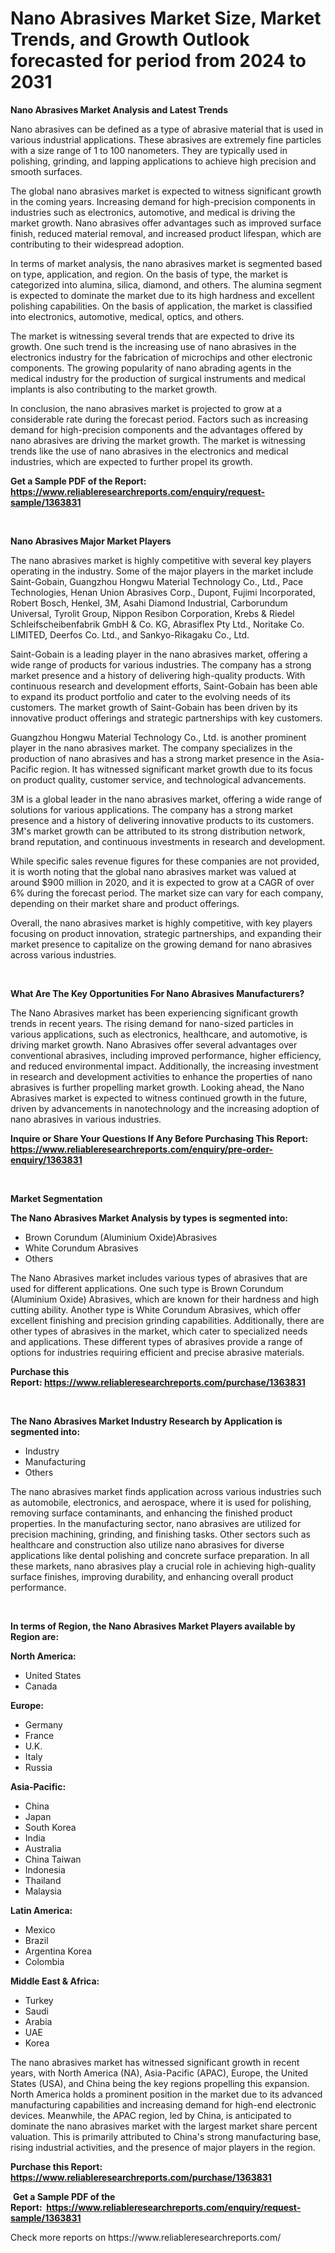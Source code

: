 <p><h1>Nano Abrasives Market Size, Market Trends, and Growth Outlook forecasted for period from 2024 to 2031</h1></p><p><strong>Nano Abrasives Market Analysis and Latest Trends</strong></p>
<p><p>Nano abrasives can be defined as a type of abrasive material that is used in various industrial applications. These abrasives are extremely fine particles with a size range of 1 to 100 nanometers. They are typically used in polishing, grinding, and lapping applications to achieve high precision and smooth surfaces.</p><p>The global nano abrasives market is expected to witness significant growth in the coming years. Increasing demand for high-precision components in industries such as electronics, automotive, and medical is driving the market growth. Nano abrasives offer advantages such as improved surface finish, reduced material removal, and increased product lifespan, which are contributing to their widespread adoption.</p><p>In terms of market analysis, the nano abrasives market is segmented based on type, application, and region. On the basis of type, the market is categorized into alumina, silica, diamond, and others. The alumina segment is expected to dominate the market due to its high hardness and excellent polishing capabilities. On the basis of application, the market is classified into electronics, automotive, medical, optics, and others.</p><p>The market is witnessing several trends that are expected to drive its growth. One such trend is the increasing use of nano abrasives in the electronics industry for the fabrication of microchips and other electronic components. The growing popularity of nano abrading agents in the medical industry for the production of surgical instruments and medical implants is also contributing to the market growth.</p><p>In conclusion, the nano abrasives market is projected to grow at a considerable rate during the forecast period. Factors such as increasing demand for high-precision components and the advantages offered by nano abrasives are driving the market growth. The market is witnessing trends like the use of nano abrasives in the electronics and medical industries, which are expected to further propel its growth.</p></p>
<p><strong>Get a Sample PDF of the Report:&nbsp; <a href="https://www.reliableresearchreports.com/enquiry/request-sample/1363831">https://www.reliableresearchreports.com/enquiry/request-sample/1363831</a></strong></p>
<p>&nbsp;</p>
<p><strong>Nano Abrasives Major Market Players</strong></p>
<p><p>The nano abrasives market is highly competitive with several key players operating in the industry. Some of the major players in the market include Saint-Gobain, Guangzhou Hongwu Material Technology Co., Ltd., Pace Technologies, Henan Union Abrasives Corp., Dupont, Fujimi Incorporated, Robert Bosch, Henkel, 3M, Asahi Diamond Industrial, Carborundum Universal, Tyrolit Group, Nippon Resibon Corporation, Krebs & Riedel Schleifscheibenfabrik GmbH & Co. KG, Abrasiflex Pty Ltd., Noritake Co. LIMITED, Deerfos Co. Ltd., and Sankyo-Rikagaku Co., Ltd.</p><p>Saint-Gobain is a leading player in the nano abrasives market, offering a wide range of products for various industries. The company has a strong market presence and a history of delivering high-quality products. With continuous research and development efforts, Saint-Gobain has been able to expand its product portfolio and cater to the evolving needs of its customers. The market growth of Saint-Gobain has been driven by its innovative product offerings and strategic partnerships with key customers.</p><p>Guangzhou Hongwu Material Technology Co., Ltd. is another prominent player in the nano abrasives market. The company specializes in the production of nano abrasives and has a strong market presence in the Asia-Pacific region. It has witnessed significant market growth due to its focus on product quality, customer service, and technological advancements.</p><p>3M is a global leader in the nano abrasives market, offering a wide range of solutions for various applications. The company has a strong market presence and a history of delivering innovative products to its customers. 3M's market growth can be attributed to its strong distribution network, brand reputation, and continuous investments in research and development.</p><p>While specific sales revenue figures for these companies are not provided, it is worth noting that the global nano abrasives market was valued at around $900 million in 2020, and it is expected to grow at a CAGR of over 6% during the forecast period. The market size can vary for each company, depending on their market share and product offerings.</p><p>Overall, the nano abrasives market is highly competitive, with key players focusing on product innovation, strategic partnerships, and expanding their market presence to capitalize on the growing demand for nano abrasives across various industries.</p></p>
<p>&nbsp;</p>
<p><strong>What Are The Key Opportunities For Nano Abrasives Manufacturers?</strong></p>
<p><p>The Nano Abrasives market has been experiencing significant growth trends in recent years. The rising demand for nano-sized particles in various applications, such as electronics, healthcare, and automotive, is driving market growth. Nano Abrasives offer several advantages over conventional abrasives, including improved performance, higher efficiency, and reduced environmental impact. Additionally, the increasing investment in research and development activities to enhance the properties of nano abrasives is further propelling market growth. Looking ahead, the Nano Abrasives market is expected to witness continued growth in the future, driven by advancements in nanotechnology and the increasing adoption of nano abrasives in various industries.</p></p>
<p><strong>Inquire or Share Your Questions If Any Before Purchasing This Report: <a href="https://www.reliableresearchreports.com/enquiry/pre-order-enquiry/1363831">https://www.reliableresearchreports.com/enquiry/pre-order-enquiry/1363831</a></strong></p>
<p>&nbsp;</p>
<p><strong>Market Segmentation</strong></p>
<p><strong>The Nano Abrasives Market Analysis by types is segmented into:</strong></p>
<p><ul><li>Brown Corundum (Aluminium Oxide)Abrasives</li><li>White Corundum Abrasives</li><li>Others</li></ul></p>
<p><p>The Nano Abrasives market includes various types of abrasives that are used for different applications. One such type is Brown Corundum (Aluminium Oxide) Abrasives, which are known for their hardness and high cutting ability. Another type is White Corundum Abrasives, which offer excellent finishing and precision grinding capabilities. Additionally, there are other types of abrasives in the market, which cater to specialized needs and applications. These different types of abrasives provide a range of options for industries requiring efficient and precise abrasive materials.</p></p>
<p><strong>Purchase this Report:&nbsp;<a href="https://www.reliableresearchreports.com/purchase/1363831">https://www.reliableresearchreports.com/purchase/1363831</a></strong></p>
<p>&nbsp;</p>
<p><strong>The Nano Abrasives Market Industry Research by Application is segmented into:</strong></p>
<p><ul><li>Industry</li><li>Manufacturing</li><li>Others</li></ul></p>
<p><p>The nano abrasives market finds application across various industries such as automobile, electronics, and aerospace, where it is used for polishing, removing surface contaminants, and enhancing the finished product properties. In the manufacturing sector, nano abrasives are utilized for precision machining, grinding, and finishing tasks. Other sectors such as healthcare and construction also utilize nano abrasives for diverse applications like dental polishing and concrete surface preparation. In all these markets, nano abrasives play a crucial role in achieving high-quality surface finishes, improving durability, and enhancing overall product performance.</p></p>
<p>&nbsp;</p>
<p><strong>In terms of Region, the Nano Abrasives Market Players available by Region are:</strong></p>
<p>
    <p> <strong> North America: </strong>
        <ul>
            <li>United States</li>
            <li>Canada</li>
        </ul>
        </p> 
    <p> <strong> Europe: </strong>
        <ul>
            <li>Germany</li>
            <li>France</li>
            <li>U.K.</li>
            <li>Italy</li>
            <li>Russia</li>
        </ul>
        </p> 
    <p> <strong> Asia-Pacific: </strong>
        <ul>
            <li>China</li>
            <li>Japan</li>
            <li>South Korea</li>
            <li>India</li>
            <li>Australia</li>
            <li>China Taiwan</li>
            <li>Indonesia</li>
            <li>Thailand</li>
            <li>Malaysia</li>
        </ul>
        </p> 
    <p> <strong> Latin America: </strong>
        <ul>
            <li>Mexico</li>
            <li>Brazil</li>
            <li>Argentina Korea</li>
            <li>Colombia</li>
        </ul>
        </p> 
    <p> <strong> Middle East & Africa: </strong>
        <ul>
            <li>Turkey</li>
            <li>Saudi</li>
            <li>Arabia</li>
            <li>UAE</li>
            <li>Korea</li>
        </ul>
    </p>
    </p>
<p><p>The nano abrasives market has witnessed significant growth in recent years, with North America (NA), Asia-Pacific (APAC), Europe, the United States (USA), and China being the key regions propelling this expansion. North America holds a prominent position in the market due to its advanced manufacturing capabilities and increasing demand for high-end electronic devices. Meanwhile, the APAC region, led by China, is anticipated to dominate the nano abrasives market with the largest market share percent valuation. This is primarily attributed to China's strong manufacturing base, rising industrial activities, and the presence of major players in the region.</p></p>
<p><strong>Purchase this Report: <a href="https://www.reliableresearchreports.com/purchase/1363831">https://www.reliableresearchreports.com/purchase/1363831</a></strong></p>
<p>&nbsp;<strong>Get a Sample PDF of the Report:&nbsp;&nbsp;<a href="https://www.reliableresearchreports.com/enquiry/request-sample/1363831">https://www.reliableresearchreports.com/enquiry/request-sample/1363831</a></strong></p>
<p><strong></strong></p>
<p>Check more reports on https://www.reliableresearchreports.com/</p>